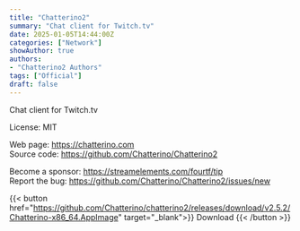 ```yaml
---
title: "Chatterino2"
summary: "Chat client for Twitch.tv"
date: 2025-01-05T14:44:00Z
categories: ["Network"]
showAuthor: true
authors:
- "Chatterino2 Authors"
tags: ["Official"]
draft: false
---
```


Chat client for Twitch.tv

License: MIT

Web page: <https://chatterino.com>  
Source code: <https://github.com/Chatterino/Chatterino2>

Become a sponsor: <https://streamelements.com/fourtf/tip>  
Report the bug: <https://github.com/Chatterino/Chatterino2/issues/new>  

{{< button href="https://github.com/Chatterino/chatterino2/releases/download/v2.5.2/Chatterino-x86_64.AppImage" target="_blank">}}
Download
{{< /button >}}